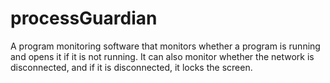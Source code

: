 # processGuardian
A program monitoring software that monitors whether a program is running and opens it if it is not running. It can also monitor whether the network is disconnected, and if it is disconnected, it locks the screen.
